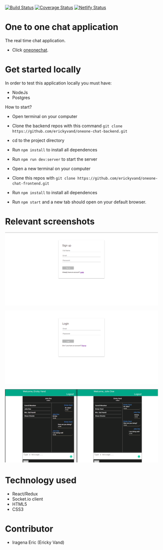 [![Build Status](https://travis-ci.com/erickyvand/oneone-chat-frontend.svg?branch=main)](https://travis-ci.com/erickyvand/oneone-chat-frontend)
[![Coverage Status](https://coveralls.io/repos/github/erickyvand/oneone-chat-frontend/badge.svg?branch=main)](https://coveralls.io/github/erickyvand/oneone-chat-frontend?branch=main&service=github)
[![Netlify Status](https://api.netlify.com/api/v1/badges/65fa3a27-098a-487f-8edc-1a82e0f651ab/deploy-status)](https://app.netlify.com/sites/fervent-carson-ea033f/deploys)

# One to one chat application

The real time chat application.

- Click [oneonechat](https://oneonechat.netlify.app/).

# Get started locally

In order to test this application locally you must have:

- NodeJs
- Postgres

How to start?

- Open terminal on your computer
- Clone the backend repos with this command `git clone https://github.com/erickyvand/oneone-chat-backend.git`
- cd to the project directory
- Run `npm install` to install all dependences
- Run `npm run dev:server` to start the server

- Open a new terminal on your computer
- Clone this repos with `git clone https://github.com/erickyvand/oneone-chat-frontend.git`
- Run `npm install` to install all dependences
- Run `npm start` and a new tab should open on your default browser.

# Relevant screenshots

![Signup form](./public/signup.png 'Signup')

![Login form](./public/login.png 'Login')

![Chat box](./public/chat-box.png 'Chat box')

# Technology used

- React/Redux
- Socket.io client
- HTML5
- CSS3

# Contributor

- Iragena Eric (Ericky Vand)
